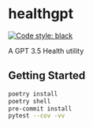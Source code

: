 # healthgpt
<a href="https://github.com/psf/black"><img alt="Code style: black" src="https://img.shields.io/badge/code%20style-black-000000.svg"></a>

A GPT 3.5 Health utility

## Getting Started
```bash
poetry install
poetry shell
pre-commit install
pytest --cov -vv
```
